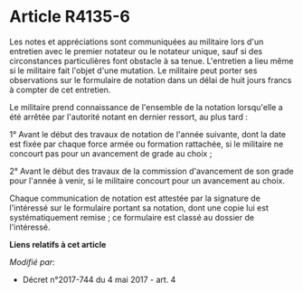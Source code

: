 # Article R4135-6

Les notes et appréciations sont communiquées au militaire lors d'un entretien avec le premier notateur ou le notateur unique,
sauf si des circonstances particulières font obstacle à sa tenue. L'entretien a lieu même si le militaire fait l'objet d'une
mutation. Le militaire peut porter ses observations sur le formulaire de notation dans un délai de huit jours francs à
compter de cet entretien.

Le militaire prend connaissance de l'ensemble de la notation lorsqu'elle a été arrêtée par l'autorité notant en dernier
ressort, au plus tard :

1° Avant le début des travaux de notation de l'année suivante, dont la date est fixée par chaque force armée ou formation
rattachée, si le militaire ne concourt pas pour un avancement de grade au choix ;

2° Avant le début des travaux de la commission d'avancement de son grade pour l'année à venir, si le militaire concourt pour
un avancement au choix.

Chaque communication de notation est attestée par la signature de l'intéressé sur le formulaire portant sa notation, dont une
copie lui est systématiquement remise ; ce formulaire est classé au dossier de l'intéressé.

**Liens relatifs à cet article**

_Modifié par_:

  - Décret n°2017-744 du 4 mai 2017 - art. 4

